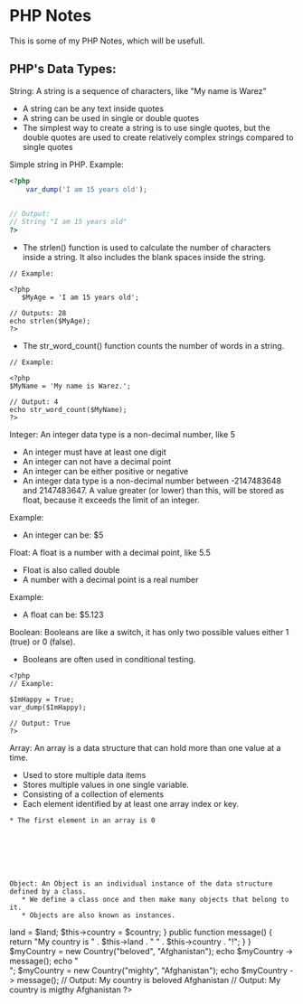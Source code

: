 # PHP Notes

This is some of my PHP Notes, which will be usefull.

<h2> PHP's Data Types: </h2>

String: A string is a sequence of characters, like "My name is Warez"
   * A string can be any text inside quotes
   * A string can be used in single or double quotes
   * The simplest way to create a string is to use single quotes,
   but the double quotes are used to create relatively complex strings compared to single quotes


Simple string in PHP. Example:
```php
<?php
    var_dump('I am 15 years old');


// Output:
// String "I am 15 years old"
?>
```
* The strlen() function is used to calculate the number of characters inside a string. It also includes the blank spaces inside the string.
```
// Example:

<?php
   $MyAge = 'I am 15 years old';

// Outputs: 28
echo strlen($MyAge);
?>
```
* The str_word_count() function counts the number of words in a string.
```
// Example:

<?php
$MyName = 'My name is Warez.';

// Output: 4
echo str_word_count($MyName);
?>
```
Integer: An integer data type is a non-decimal number, like 5
   * An integer must have at least one digit
   * An integer can not have a decimal point
   * An integer can be either positive or negative
   * An integer data type is a non-decimal number between -2147483648 and 2147483647. A value greater (or lower) than this, will be stored as float, because it exceeds the limit   of an integer.

Example:
* An integer can be: $5




Float: A float is a number with a decimal point, like 5.5
   * Float is also called double
   * A number with a decimal point is a real number

Example:
* A float can be: $5.123


Boolean: Booleans are like a switch, it has only two possible values either 1 (true) or 0 (false).
   * Booleans are often used in conditional testing.
```
<?php
// Example:

$ImHappy = True;
var_dump($ImHappy);

// Output: True
?>
```

Array: An array is a data structure that can hold more than one value at a time.
   * Used to store multiple data items
   * Stores multiple values in one single variable.
   * Consisting of a collection of elements
   * Each element identified by at least one array index or key.



   ```
   * The first element in an array is 0






```
<?php
// Example:

$Countries = array("Mexico","Germany","Russia");
var_dump($Countries);

?>
```

Object: An Object is an individual instance of the data structure defined by a class.
   * We define a class once and then make many objects that belong to it.
   * Objects are also known as instances.
```
<?php
// Example:

class Country {
  public $land;
  public $country;
  public function __construct($land, $country) {
    $this->land = $land;
    $this->country = $country;
  }
  public function message() {
    return "My country is " . $this->land . " " . $this->country . "!";
  }
}

$myCountry = new Country("beloved", "Afghanistan");
echo $myCountry -> message();
echo "<br>";
$myCountry = new Country("mighty", "Afghanistan");
echo $myCountry -> message();
// Output: My country is beloved Afghanistan
// Output: My country is migthy Afghanistan
?>






